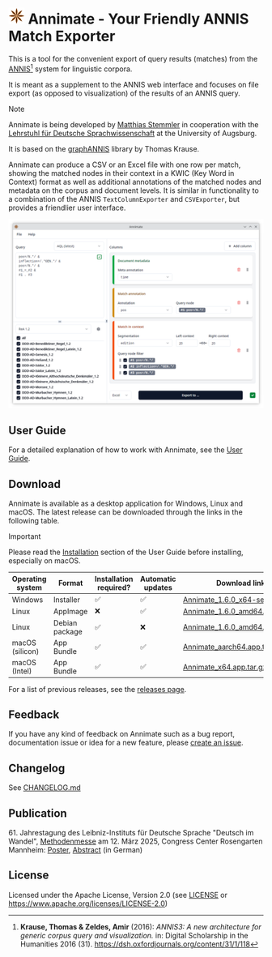 # ![Annimate logo](annimate_desktop/src-tauri/icons/32x32.png) Annimate - Your Friendly ANNIS Match Exporter

This is a tool for the convenient export of query results (matches) from the [ANNIS](https://corpus-tools.org/annis/)[^1] system for linguistic corpora.

It is meant as a supplement to the ANNIS web interface and focuses on file export (as opposed to visualization) of the results of an ANNIS query.

> [!NOTE]
> Annimate is being developed by [Matthias Stemmler](https://github.com/matthias-stemmler) in cooperation with the [Lehrstuhl für Deutsche Sprachwissenschaft](https://www.uni-augsburg.de/de/fakultaet/philhist/professuren/germanistik/deutsche-sprachwissenschaft/) at the University of Augsburg.
>
> It is based on the [graphANNIS](https://corpus-tools.org/graphannis/) library by Thomas Krause.

Annimate can produce a CSV or an Excel file with one row per match, showing the matched nodes in their context in a KWIC (Key Word in Context) format as well as additional annotations of the matched nodes and metadata on the corpus and document levels. It is similar in functionality to a combination of the ANNIS `TextColumnExporter` and `CSVExporter`, but provides a friendlier user interface.

![Screenshot of Annimate](docs/readme/images/screenshot.png)

## User Guide

For a detailed explanation of how to work with Annimate, see the [User Guide](https://matthias-stemmler.github.io/annimate/user-guide/).

## Download

Annimate is available as a desktop application for Windows, Linux and macOS. The latest release can be downloaded through the links in the following table.

> [!IMPORTANT]
> Please read the [Installation](https://matthias-stemmler.github.io/annimate/user-guide/installation.html) section of the User Guide before installing, especially on macOS.

| Operating system | Format         | Installation required? | Automatic updates | Download link                      |
| ---------------- | -------------- | ---------------------- | ----------------- | ---------------------------------- |
| Windows          | Installer      | ✅                     | ✅                | [Annimate_1.6.0_x64-setup.exe][1]  |
| Linux            | AppImage       | ❌                     | ✅                | [Annimate_1.6.0_amd64.AppImage][2] |
| Linux            | Debian package | ✅                     | ❌                | [Annimate_1.6.0_amd64.deb][3]      |
| macOS (silicon)  | App Bundle     | ✅                     | ✅                | [Annimate_aarch64.app.tar.gz][4]   |
| macOS (Intel)    | App Bundle     | ✅                     | ✅                | [Annimate_x64.app.tar.gz][5]       |

For a list of previous releases, see the [releases page](https://github.com/matthias-stemmler/annimate/releases).

## Feedback

If you have any kind of feedback on Annimate such as a bug report, documentation issue or idea for a new feature, please [create an issue](https://github.com/matthias-stemmler/annimate/issues/new/choose).

## Changelog

See [CHANGELOG.md](CHANGELOG.md)

## Publication

61\. Jahrestagung des Leibniz-Instituts für Deutsche Sprache "Deutsch im Wandel", [Methodenmesse](https://www.ids-mannheim.de/aktuell/veranstaltungen/tagungen/2025/methodenmesse/) am 12. März 2025, Congress Center Rosengarten Mannheim: [Poster](docs/readme/documents/2025-ids-methodenmesse-poster.pdf), [Abstract](https://www.ids-mannheim.de/fileadmin/aktuell/Jahrestagungen/2025/Methodenmesse/3_Annimate.pdf) (in German)

## License

Licensed under the Apache License, Version 2.0 (see [LICENSE](LICENSE) or https://www.apache.org/licenses/LICENSE-2.0)

[1]: https://github.com/matthias-stemmler/annimate/releases/download/v1.6.0/Annimate_1.6.0_x64-setup.exe
[2]: https://github.com/matthias-stemmler/annimate/releases/download/v1.6.0/Annimate_1.6.0_amd64.AppImage
[3]: https://github.com/matthias-stemmler/annimate/releases/download/v1.6.0/Annimate_1.6.0_amd64.deb
[4]: https://github.com/matthias-stemmler/annimate/releases/download/v1.6.0/Annimate_aarch64.app.tar.gz
[5]: https://github.com/matthias-stemmler/annimate/releases/download/v1.6.0/Annimate_x64.app.tar.gz

[^1]:
    **Krause, Thomas & Zeldes, Amir** (2016):
    _ANNIS3: A new architecture for generic corpus query and visualization._
    in: Digital Scholarship in the Humanities 2016 (31).
    <https://dsh.oxfordjournals.org/content/31/1/118>
